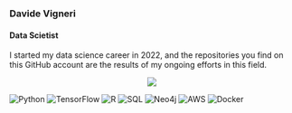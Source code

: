 ### Davide Vigneri
#### Data Scietist
I started my data science career in 2022, and the repositories you find on this GitHub account are the results of my ongoing efforts in this field.

<div align="center">
 <img src="https://user-images.githubusercontent.com/74038190/241765440-80728820-e06b-4f96-9c9e-9df46f0cc0a5.gif"  />
</div>

![Python](https://example.com/python-logo.png)
![TensorFlow](https://example.com/tensorflow-logo.png)
![R](https://example.com/r-logo.png)
![SQL](https://example.com/sql-logo.png)
![Neo4j](https://example.com/neo4j-logo.png)
![AWS](https://example.com/aws-logo.png)
![Docker](https://example.com/docker-logo.png)
